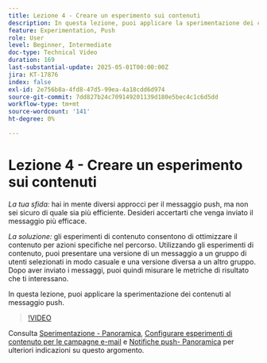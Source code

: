 ```yaml
---
title: Lezione 4 - Creare un esperimento sui contenuti
description: In questa lezione, puoi applicare la sperimentazione dei contenuti al messaggio push.
feature: Experimentation, Push
role: User
level: Beginner, Intermediate
doc-type: Technical Video
duration: 169
last-substantial-update: 2025-05-01T00:00:00Z
jira: KT-17876
index: false
exl-id: 2e756b8a-4fd8-47d5-99ea-4a18cdd6d974
source-git-commit: 7dd827b24c709149201139d180e5bec4c1c6d5dd
workflow-type: tm+mt
source-wordcount: '141'
ht-degree: 0%

---
```


# Lezione 4 - Creare un esperimento sui contenuti

*La tua sfida:* hai in mente diversi approcci per il messaggio push, ma non sei sicuro di quale sia più efficiente. Desideri accertarti che venga inviato il messaggio più efficace. 

*La soluzione:* gli esperimenti di contenuto consentono di ottimizzare il contenuto per azioni specifiche nel percorso. Utilizzando gli esperimenti di contenuto, puoi presentare una versione di un messaggio a un gruppo di utenti selezionati in modo casuale e una versione diversa a un altro gruppo. Dopo aver inviato i messaggi, puoi quindi misurare le metriche di risultato che ti interessano.

In questa lezione, puoi applicare la sperimentazione dei contenuti al messaggio push.

>[!VIDEO](https://video.tv.adobe.com/v/3457924/?learn=on&enablevpops)


Consulta [Sperimentazione - Panoramica](/help/content-management/experimentation-overview.md), [Configurare esperimenti di contenuto per le campagne e-mail](/help/create-campaigns/content-experiments.md) e [Notifiche push- Panoramica](/help/channels/push-notifications-overview.md) per ulteriori indicazioni su questo argomento.
